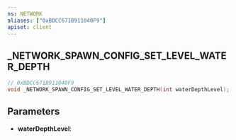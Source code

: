 ```yaml
---
ns: NETWORK
aliases: ["0xBDCC671B911040F9"]
apiset: client
---
```

## _NETWORK_SPAWN_CONFIG_SET_LEVEL_WATER_DEPTH

```c
// 0xBDCC671B911040F9
void _NETWORK_SPAWN_CONFIG_SET_LEVEL_WATER_DEPTH(int waterDepthLevel);
```


## Parameters
* **waterDepthLevel**:



